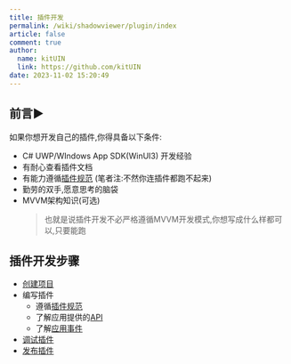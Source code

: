 ```yaml
---
title: 插件开发
permalink: /wiki/shadowviewer/plugin/index
article: false
comment: true
author: 
  name: kitUIN
  link: https://github.com/kitUIN
date: 2023-11-02 15:20:49
---
```


## 前言▶️

如果你想开发自己的插件,你得具备以下条件:

- C# UWP/WIndows App SDK(WinUI3) 开发经验
- 有耐心查看插件文档
- 有能力遵循[插件规范](/wiki/shadowviewer/plugin/specification/) (笔者注:不然你连插件都跑不起来)
- 勤劳的双手,愿意思考的脑袋
- MVVM架构知识(可选)
  > 也就是说插件开发不必严格遵循MVVM开发模式,你想写成什么样都可以,只要能跑

## 插件开发步骤

- [创建项目](/wiki/shadowviewer/plugin/create/)
- 编写插件
  - 遵循[插件规范](/wiki/shadowviewer/plugin/specification/)
  - 了解应用提供的[API](/wiki/shadowviewer/plugin/api/)
  - 了解[应用事件](/wiki/shadowviewer/plugin/event/)
- [调试插件](/wiki/shadowviewer/plugin/debug/)
- [发布插件](/wiki/shadowviewer/plugin/publish/)
